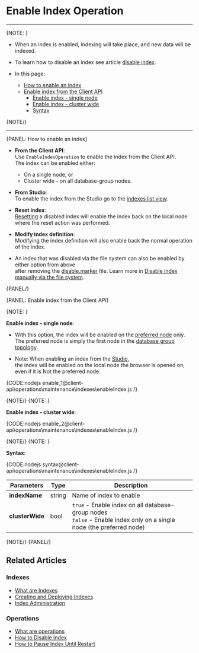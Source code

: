 # Enable Index Operation

 ---

{NOTE: }

* When an index is enabled, indexing will take place, and new data will be indexed.

* To learn how to disable an index see article [disable index](../../../../client-api/operations/maintenance/indexes/disable-index).

* In this page:
    * [How to enable an index](../../../../client-api/operations/maintenance/indexes/enable-index#how-to-enable-an-index)
    * [Enable index from the Client API](../../../../client-api/operations/maintenance/indexes/enable-index#enable-index-from-the-client-api)
        * [Enable index - single node](../../../../client-api/operations/maintenance/indexes/enable-index#enable-index---single-node)
        * [Enable index - cluster wide](../../../../client-api/operations/maintenance/indexes/enable-index#enable-index---cluster-wide)
        * [Syntax](../../../../client-api/operations/maintenance/indexes/enable-index#syntax)

{NOTE/}

---


{PANEL: How to enable an index}

* **From the Client API**:  
  Use `EnableIndexOperation` to enable the index from the Client API.  
  The index can be enabled either:
    * On a single node, or
    * Cluster wide - on all database-group nodes.

* **From Studio**:  
  To enable the index from the Studio go to the [indexes list view](../../../../studio/database/indexes/indexes-list-view#indexes-list-view---actions).

* **Reset index**:  
  [Resetting](../../../../client-api/operations/maintenance/indexes/reset-index) a disabled index will enable the index back on the local node where the reset action was performed.

* **Modify index definition**:  
  Modifying the index definition will also enable back the normal operation of the index.

* An index that was disabled via the file system can also be enabled by either option from above  
  after removing the [disable.marker](../../../../client-api/operations/maintenance/indexes/disable-index#disable-index-manually-via-the-file-system) file.
  Learn more in [Disable index manually via the file system](../../../../client-api/operations/maintenance/indexes/disable-index#disable-index-manually-via-the-file-system).

{PANEL/}

{PANEL: Enable index from the Client API}

{NOTE: }

<a id="enable-index---single-node" /> **Enable index - single node**:  

* With this option, the index will be enabled on the [preferred node](../../../../client-api/configuration/load-balance/overview#the-preferred-node) only.  
  The preferred node is simply the first node in the [database group topology](../../../../studio/database/settings/manage-database-group).

* Note: When enabling an index from the [Studio](../../../../studio/database/indexes/indexes-list-view#indexes-list-view---actions),  
  the index will be enabled on the local node the browser is opened on, even if it is Not the preferred node.

{CODE:nodejs enable_1@client-api\operations\maintenance\indexes\enableIndex.js /}

{NOTE/}
{NOTE: }

<a id="enable-index---cluster-wide" /> **Enable index - cluster wide**:  

{CODE:nodejs enable_2@client-api\operations\maintenance\indexes\enableIndex.js /}

{NOTE/}
{NOTE: }

<a id="syntax" /> **Syntax**: 

{CODE:nodejs syntax@client-api\operations\maintenance\indexes\enableIndex.js /}

| Parameters | Type | Description |
| - | - | - |
| **indexName** | string | Name of index to enable |
| **clusterWide** | bool | `true` - Enable index on all database-group nodes<br>`false` - Enable index only on a single node (the preferred node) |

{NOTE/}
{PANEL/}

## Related Articles

### Indexes

- [What are Indexes](../../../../indexes/what-are-indexes)
- [Creating and Deploying Indexes](../../../../indexes/creating-and-deploying)
- [Index Administration](../../../../indexes/index-administration)

### Operations

- [What are operations](../../../../client-api/operations/what-are-operations)
- [How to Disable Index](../../../../client-api/operations/maintenance/indexes/disable-index)
- [How to Pause Index Until Restart](../../../../client-api/operations/maintenance/indexes/stop-index)

